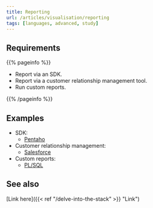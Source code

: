 ```yaml
---
title: Reporting
url: /articles/visualisation/reporting
tags: [languages, advanced, study]
---
```


## Requirements

{{% pageinfo %}}

* Report via an SDK.
* Report via a customer relationship management tool.
* Run custom reports.

{{% /pageinfo %}}

## Examples

* SDK:
  * [Pentaho](https://help.hitachivantara.com/Documentation/Pentaho/Data_Integration_and_Analytics/9.3/Products/Pentaho_Report_Designer)
* Customer relationship management:
  * [Salesforce](https://www.salesforce.com/uk/)
* Custom reports:
  * [PL/SQL](https://www.oracle.com/uk/database/technologies/appdev/plsql.html)

## See also

[Link here]({{< ref "/delve-into-the-stack" >}} "Link")
